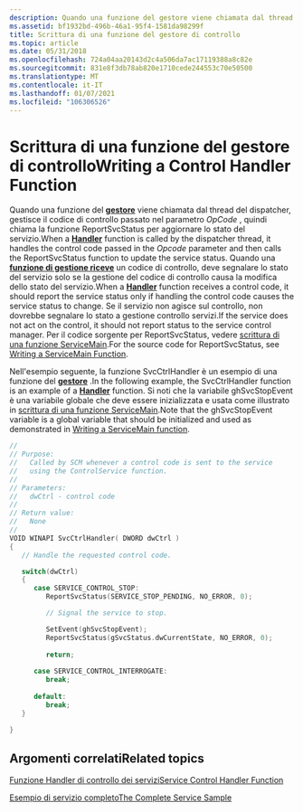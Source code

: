 ```yaml
---
description: Quando una funzione del gestore viene chiamata dal thread del dispatcher, gestisce il codice di controllo passato nel parametro opcode, quindi chiama la funzione ReportSvcStatus per aggiornare lo stato del servizio.
ms.assetid: bf1932bd-496b-46a1-95f4-1581da98299f
title: Scrittura di una funzione del gestore di controllo
ms.topic: article
ms.date: 05/31/2018
ms.openlocfilehash: 724a04aa20143d2c4a506da7ac17119388a8c82e
ms.sourcegitcommit: 831e8f3db78ab820e1710cede244553c70e50500
ms.translationtype: MT
ms.contentlocale: it-IT
ms.lasthandoff: 01/07/2021
ms.locfileid: "106306526"
---
```

# <a name="writing-a-control-handler-function"></a><span data-ttu-id="f0fcf-103">Scrittura di una funzione del gestore di controllo</span><span class="sxs-lookup"><span data-stu-id="f0fcf-103">Writing a Control Handler Function</span></span>

<span data-ttu-id="f0fcf-104">Quando una funzione del [**gestore**](/windows/desktop/api/Winsvc/nc-winsvc-lphandler_function) viene chiamata dal thread del dispatcher, gestisce il codice di controllo passato nel parametro *OpCode* , quindi chiama la funzione ReportSvcStatus per aggiornare lo stato del servizio.</span><span class="sxs-lookup"><span data-stu-id="f0fcf-104">When a [**Handler**](/windows/desktop/api/Winsvc/nc-winsvc-lphandler_function) function is called by the dispatcher thread, it handles the control code passed in the *Opcode* parameter and then calls the ReportSvcStatus function to update the service status.</span></span> <span data-ttu-id="f0fcf-105">Quando una [**funzione di gestione riceve**](/windows/desktop/api/Winsvc/nc-winsvc-lphandler_function) un codice di controllo, deve segnalare lo stato del servizio solo se la gestione del codice di controllo causa la modifica dello stato del servizio.</span><span class="sxs-lookup"><span data-stu-id="f0fcf-105">When a [**Handler**](/windows/desktop/api/Winsvc/nc-winsvc-lphandler_function) function receives a control code, it should report the service status only if handling the control code causes the service status to change.</span></span> <span data-ttu-id="f0fcf-106">Se il servizio non agisce sul controllo, non dovrebbe segnalare lo stato a gestione controllo servizi.</span><span class="sxs-lookup"><span data-stu-id="f0fcf-106">If the service does not act on the control, it should not report status to the service control manager.</span></span> <span data-ttu-id="f0fcf-107">Per il codice sorgente per ReportSvcStatus, vedere [scrittura di una funzione ServiceMain](writing-a-servicemain-function.md).</span><span class="sxs-lookup"><span data-stu-id="f0fcf-107">For the source code for ReportSvcStatus, see [Writing a ServiceMain Function](writing-a-servicemain-function.md).</span></span>

<span data-ttu-id="f0fcf-108">Nell'esempio seguente, la funzione SvcCtrlHandler è un esempio di una funzione del [**gestore**](/windows/desktop/api/Winsvc/nc-winsvc-lphandler_function) .</span><span class="sxs-lookup"><span data-stu-id="f0fcf-108">In the following example, the SvcCtrlHandler function is an example of a [**Handler**](/windows/desktop/api/Winsvc/nc-winsvc-lphandler_function) function.</span></span> <span data-ttu-id="f0fcf-109">Si noti che la variabile ghSvcStopEvent è una variabile globale che deve essere inizializzata e usata come illustrato in [scrittura di una funzione ServiceMain](writing-a-servicemain-function.md).</span><span class="sxs-lookup"><span data-stu-id="f0fcf-109">Note that the ghSvcStopEvent variable is a global variable that should be initialized and used as demonstrated in [Writing a ServiceMain function](writing-a-servicemain-function.md).</span></span>


```C++
//
// Purpose: 
//   Called by SCM whenever a control code is sent to the service
//   using the ControlService function.
//
// Parameters:
//   dwCtrl - control code
// 
// Return value:
//   None
//
VOID WINAPI SvcCtrlHandler( DWORD dwCtrl )
{
   // Handle the requested control code. 

   switch(dwCtrl) 
   {  
      case SERVICE_CONTROL_STOP: 
         ReportSvcStatus(SERVICE_STOP_PENDING, NO_ERROR, 0);

         // Signal the service to stop.

         SetEvent(ghSvcStopEvent);
         ReportSvcStatus(gSvcStatus.dwCurrentState, NO_ERROR, 0);
         
         return;
 
      case SERVICE_CONTROL_INTERROGATE: 
         break; 
 
      default: 
         break;
   } 
   
}
```



## <a name="related-topics"></a><span data-ttu-id="f0fcf-110">Argomenti correlati</span><span class="sxs-lookup"><span data-stu-id="f0fcf-110">Related topics</span></span>

<dl> <dt>

[<span data-ttu-id="f0fcf-111">Funzione Handler di controllo dei servizi</span><span class="sxs-lookup"><span data-stu-id="f0fcf-111">Service Control Handler Function</span></span>](service-control-handler-function.md)
</dt> <dt>

[<span data-ttu-id="f0fcf-112">Esempio di servizio completo</span><span class="sxs-lookup"><span data-stu-id="f0fcf-112">The Complete Service Sample</span></span>](the-complete-service-sample.md)
</dt> </dl>

 

 



